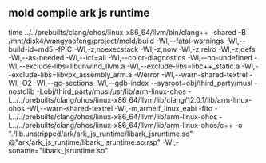 
## mold compile ark js runtime
time ../../prebuilts/clang/ohos/linux-x86_64/llvm/bin/clang++ -shared -B /mnt/disk4/wangyaofeng/project/mold/build -Wl,--fatal-warnings -Wl,--build-id=md5 -fPIC -Wl,-z,noexecstack -Wl,-z,now -Wl,-z,relro -Wl,-z,defs -Wl,--as-needed -Wl,--icf=all -Wl,--color-diagnostics -Wl,--no-undefined -Wl,--exclude-libs=libunwind_llvm.a -Wl,--exclude-libs=libc++_static.a -Wl,--exclude-libs=libvpx_assembly_arm.a -Werror -Wl,--warn-shared-textrel -Wl,-O2 -Wl,--gc-sections -Wl,--gdb-index --sysroot=obj/third_party/musl -nostdlib -Lobj/third_party/musl/usr/lib/arm-linux-ohos -L../../prebuilts/clang/ohos/linux-x86_64/llvm/lib/clang/12.0.1/lib/arm-linux-ohos  -Wl,--warn-shared-textrel -Wl,-m,armelf_linux_eabi -flto -L../../prebuilts/clang/ohos/linux-x86_64/llvm/lib/arm-linux-ohos -L../../prebuilts/clang/ohos/linux-x86_64/llvm/lib/arm-linux-ohos/c++ -o "./lib.unstripped/ark/ark_js_runtime/libark_jsruntime.so" @"ark/ark_js_runtime/libark_jsruntime.so.rsp" -Wl,-soname="libark_jsruntime.so"
